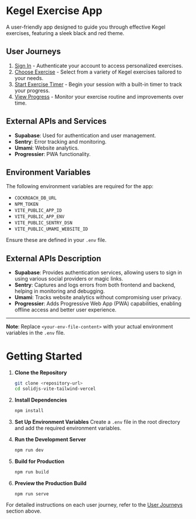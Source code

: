 # Kegel Exercise App

A user-friendly app designed to guide you through effective Kegel exercises, featuring a sleek black and red theme.

## User Journeys

1. [Sign In](docs/journeys/sign-in.md) - Authenticate your account to access personalized exercises.
2. [Choose Exercise](docs/journeys/choose-exercise.md) - Select from a variety of Kegel exercises tailored to your needs.
3. [Start Exercise Timer](docs/journeys/start-exercise-timer.md) - Begin your session with a built-in timer to track your progress.
4. [View Progress](docs/journeys/view-progress.md) - Monitor your exercise routine and improvements over time.

## External APIs and Services

- **Supabase**: Used for authentication and user management.
- **Sentry**: Error tracking and monitoring.
- **Umami**: Website analytics.
- **Progressier**: PWA functionality.

## Environment Variables

The following environment variables are required for the app:

- `COCKROACH_DB_URL`
- `NPM_TOKEN`
- `VITE_PUBLIC_APP_ID`
- `VITE_PUBLIC_APP_ENV`
- `VITE_PUBLIC_SENTRY_DSN`
- `VITE_PUBLIC_UMAMI_WEBSITE_ID`

Ensure these are defined in your `.env` file.

## External APIs Description

- **Supabase**: Provides authentication services, allowing users to sign in using various social providers or magic links.
- **Sentry**: Captures and logs errors from both frontend and backend, helping in monitoring and debugging.
- **Umami**: Tracks website analytics without compromising user privacy.
- **Progressier**: Adds Progressive Web App (PWA) capabilities, enabling offline access and better user experience.

---
**Note**: Replace `<your-env-file-content>` with your actual environment variables in the `.env` file.

# Getting Started

1. **Clone the Repository**
   ```bash
   git clone <repository-url>
   cd solidjs-vite-tailwind-vercel
   ```
2. **Install Dependencies**
   ```bash
   npm install
   ```
3. **Set Up Environment Variables**
   Create a `.env` file in the root directory and add the required environment variables.

4. **Run the Development Server**
   ```bash
   npm run dev
   ```
   
5. **Build for Production**
   ```bash
   npm run build
   ```

6. **Preview the Production Build**
   ```bash
   npm run serve
   ```

For detailed instructions on each user journey, refer to the [User Journeys](#user-journeys) section above.